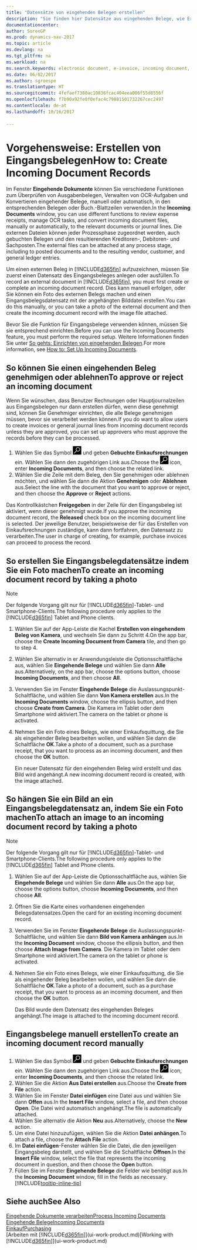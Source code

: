 ```yaml
---
title: "Datensätze von eingehenden Belegen erstellen"
description: "Sie finden hier Datensätze aus eingehenden Belege, wie Erechnungen erstellen und verwalten OCRaufgaben, elektronische Geschäftsverkehr und Belegaustausch."
documentationcenter: 
author: SorenGP
ms.prod: dynamics-nav-2017
ms.topic: article
ms.devlang: na
ms.tgt_pltfrm: na
ms.workload: na
ms.search.keywords: electronic document, e-invoice, incoming document, OCR, ecommerce, document exchange, import invoice
ms.date: 06/02/2017
ms.author: sgroespe
ms.translationtype: HT
ms.sourcegitcommit: 4fefaef7380ac10836fcac404eea006f55d8556f
ms.openlocfilehash: f7b90a92fe0f0efac4c79881501732267cec2497
ms.contentlocale: de-at
ms.lasthandoff: 10/16/2017

---
```

# <a name="how-to-create-incoming-document-records"></a><span data-ttu-id="55628-103">Vorgehensweise: Erstellen von Eingangsbelegen</span><span class="sxs-lookup"><span data-stu-id="55628-103">How to: Create Incoming Document Records</span></span>
<span data-ttu-id="55628-104">Im Fenster **Eingehende Dokumente** können Sie verschiedene Funktionen zum Überprüfen von Ausgabenbelegen, Verwalten von OCR-Aufgaben und Konvertieren eingehender Belege, manuell oder automatisch, in den entsprechenden Belegen oder Buch.-Blattzeilen verwenden.</span><span class="sxs-lookup"><span data-stu-id="55628-104">In the **Incoming Documents** window, you can use different functions to review expense receipts, manage OCR tasks, and convert incoming document files, manually or automatically, to the relevant documents or journal lines.</span></span> <span data-ttu-id="55628-105">Die externen Dateien können jeder Prozessphase zugeordnet werden, auch gebuchten Belegen und den resultierenden Kreditoren-, Debitoren- und Sachposten.</span><span class="sxs-lookup"><span data-stu-id="55628-105">The external files can be attached at any process stage, including to posted documents and to the resulting vendor, customer, and general ledger entries.</span></span>

<span data-ttu-id="55628-106">Um einen externen Beleg in [!INCLUDE[d365fin](includes/d365fin_md.md)] aufzuzeichnen, müssen Sie zuerst einen Datensatz des Eingangsbeleges anlegen oder ausfüllen.</span><span class="sxs-lookup"><span data-stu-id="55628-106">To record an external document in [!INCLUDE[d365fin](includes/d365fin_md.md)], you must first create or complete an incoming document record.</span></span> <span data-ttu-id="55628-107">Dies kann manuell erfolgen, oder Sie können ein Foto des externen Belegs machen und einen Eingangsbelegsdatensatz mit der angehängten Bilddatei erstellen.</span><span class="sxs-lookup"><span data-stu-id="55628-107">You can do this manually, or you can take a photo of the external document and then create the incoming document record with the image file attached.</span></span>

<span data-ttu-id="55628-108">Bevor Sie die Funktion für Eingangsbelege verwenden können, müssen Sie sie entsprechend einrichten.</span><span class="sxs-lookup"><span data-stu-id="55628-108">Before you can use the Incoming Documents feature, you must perform the required setup.</span></span> <span data-ttu-id="55628-109">Weitere Informationen finden Sie unter [So gehts: Einrichten von eingehenden Belegen](across-how-setup-income-documents.md).</span><span class="sxs-lookup"><span data-stu-id="55628-109">For more information, see [How to: Set Up Incoming Documents](across-how-setup-income-documents.md).</span></span>

## <a name="to-approve-or-reject-an-incoming-document"></a><span data-ttu-id="55628-110">So können Sie einen eingehenden Beleg genehmigen oder ablehnen</span><span class="sxs-lookup"><span data-stu-id="55628-110">To approve or reject an incoming document</span></span>
<span data-ttu-id="55628-111">Wenn Sie wünschen, dass Benutzer Rechnungen oder Hauptjournalzeilen aus Eingangsbelegen nur dann erstellen dürfen, wenn diese genehmigt sind, können Sie Genehmiger einrichten, die alle Belege genehmigen müssen, bevor sie verarbeitet werden können.</span><span class="sxs-lookup"><span data-stu-id="55628-111">If you do want to allow users to create invoices or general journal lines from incoming document records unless they are approved, you can set up approvers who must approve the records before they can be processed.</span></span>

1. <span data-ttu-id="55628-112">Wählen Sie das Symbol ![Nach Seite oder Bericht suchen](media/ui-search/search_small.png "Nach Seite oder Bericht suchen") und geben **Gebuchte Einkaufsrechnungen** ein. Wählen Sie dann den zugehörigen Link aus.</span><span class="sxs-lookup"><span data-stu-id="55628-112">Choose the ![Search for Page or Report](media/ui-search/search_small.png "Search for Page or Report icon") icon, enter **Incoming Documents**, and then choose the related link.</span></span>
2. <span data-ttu-id="55628-113">Wählen Sie die Zeile mit dem Beleg, den Sie genehmigen oder ablehnen möchten, und wählen Sie dann die Aktion **Genehmigen** oder **Ablehnen** aus.</span><span class="sxs-lookup"><span data-stu-id="55628-113">Select the line with the document that you want to approve or reject, and then choose the **Approve** or **Reject** actions.</span></span>

<span data-ttu-id="55628-114">Das Kontrollkästchen **Freigegeben** in der Zeile für den Eingangsbeleg ist aktiviert, wenn dieser genehmigt wurde.</span><span class="sxs-lookup"><span data-stu-id="55628-114">If you approve the incoming document record, the **Released** check box on the incoming document line is selected.</span></span> <span data-ttu-id="55628-115">Der jeweilige Benutzer, beispielsweise der für das Erstellen von Einkaufsrechnungen zuständige, kann dann fortfahren, den Datensatz zu verarbeiten.</span><span class="sxs-lookup"><span data-stu-id="55628-115">The user in charge of creating, for example, purchase invoices can proceed to process the record.</span></span>

## <a name="to-create-an-incoming-document-record-by-taking-a-photo"></a><span data-ttu-id="55628-116">So erstellen Sie Eingangsbelegdatensätze indem Sie ein Foto machen</span><span class="sxs-lookup"><span data-stu-id="55628-116">To create an incoming document record by taking a photo</span></span>
> [!NOTE]  
>   <span data-ttu-id="55628-117">Der folgende Vorgang gilt nur für [!INCLUDE[d365fin](includes/d365fin_md.md)]-Tablet- und Smartphone-Clients.</span><span class="sxs-lookup"><span data-stu-id="55628-117">The following procedure only applies to the [!INCLUDE[d365fin](includes/d365fin_md.md)] Tablet and Phone clients.</span></span>

1. <span data-ttu-id="55628-118">Wählen Sie auf der App-Leiste die Kachel **Erstellen von eingehendem Beleg von Kamera**, und wechseln Sie dann zu Schritt 4.</span><span class="sxs-lookup"><span data-stu-id="55628-118">On the app bar, choose the **Create Incoming Document from Camera** tile, and then go to step 4.</span></span>
2. <span data-ttu-id="55628-119">Wählen Sie alternativ in er Anwendungsleiste die Optionsschaltfläche aus, wählen Sie **Eingehende Belege** und wählen Sie dann **Alle** aus.</span><span class="sxs-lookup"><span data-stu-id="55628-119">Alternatively, on the app bar, choose the options button, choose **Incoming Documents**, and then choose **All**.</span></span>
3. <span data-ttu-id="55628-120">Verwenden Sie im Fenster **Eingehende Belege** die Auslassungspunkt-Schaltfläche, und wählen Sie dann **Von Kamera erstellen** aus.</span><span class="sxs-lookup"><span data-stu-id="55628-120">In the **Incoming Documents** window, choose the ellipsis button, and then choose **Create from Camera**.</span></span> <span data-ttu-id="55628-121">Die Kamera im Tablet oder dem Smartphone wird aktiviert.</span><span class="sxs-lookup"><span data-stu-id="55628-121">The camera on the tablet or phone is activated.</span></span>
4. <span data-ttu-id="55628-122">Nehmen Sie ein Foto eines Belegs, wie einer Einkaufsquittung, die Sie als eingehender Beleg bearbeiten wollen, und wählen Sie dann die Schaltfläche **OK**.</span><span class="sxs-lookup"><span data-stu-id="55628-122">Take a photo of a document, such as a purchase receipt, that you want to process as an incoming document, and then choose the **OK** button.</span></span>

    <span data-ttu-id="55628-123">Ein neuer Datensatz für den eingehenden Beleg wird erstellt und das Bild wird angehängt.</span><span class="sxs-lookup"><span data-stu-id="55628-123">A new incoming document record is created, with the image attached.</span></span>

## <a name="to-attach-an-image-to-an-incoming-document-record-by-taking-a-photo"></a><span data-ttu-id="55628-124">So hängen Sie ein Bild an ein Eingangsbelegdatensatz an, indem Sie ein Foto machen</span><span class="sxs-lookup"><span data-stu-id="55628-124">To attach an image to an incoming document record by taking a photo</span></span>
> [!NOTE]  
>   <span data-ttu-id="55628-125">Der folgende Vorgang gilt nur für [!INCLUDE[d365fin](includes/d365fin_md.md)]-Tablet- und Smartphone-Clients.</span><span class="sxs-lookup"><span data-stu-id="55628-125">The following procedure only applies to the [!INCLUDE[d365fin](includes/d365fin_md.md)] Tablet and Phone clients.</span></span>

1. <span data-ttu-id="55628-126">Wählen Sie auf der App-Leiste die Optionsschaltfläche aus, wählen Sie **Eingehende Belege** und wählen Sie dann **Alle** aus.</span><span class="sxs-lookup"><span data-stu-id="55628-126">On the app bar, choose the options button, choose **Incoming Documents**, and then choose **All**.</span></span>
2. <span data-ttu-id="55628-127">Öffnen Sie die Karte eines vorhandenen eingehenden Belegsdatensatzes.</span><span class="sxs-lookup"><span data-stu-id="55628-127">Open the card for an existing incoming document record.</span></span>
3. <span data-ttu-id="55628-128">Verwenden Sie im Fenster **Eingehende Belege** die Auslassungspunkt-Schaltfläche, und wählen Sie dann **Bild von Kamera anhängen** aus.</span><span class="sxs-lookup"><span data-stu-id="55628-128">In the **Incoming Document** window, choose the ellipsis button, and then choose **Attach Image from Camera**.</span></span> <span data-ttu-id="55628-129">Die Kamera im Tablet oder dem Smartphone wird aktiviert.</span><span class="sxs-lookup"><span data-stu-id="55628-129">The camera on the tablet or phone is activated.</span></span>
4. <span data-ttu-id="55628-130">Nehmen Sie ein Foto eines Belegs, wie einer Einkaufsquittung, die Sie als eingehender Beleg bearbeiten wollen, und wählen Sie dann die Schaltfläche **OK**.</span><span class="sxs-lookup"><span data-stu-id="55628-130">Take a photo of a document, such as a purchase receipt, that you want to process as an incoming document, and then choose the **OK** button.</span></span>

    <span data-ttu-id="55628-131">Das Bild wurde dem Datensatz des eingehenden Beleges angehängt.</span><span class="sxs-lookup"><span data-stu-id="55628-131">The image is attached to the incoming document record.</span></span>

## <a name="to-create-an-incoming-document-record-manually"></a><span data-ttu-id="55628-132">Eingangsbelege manuell erstellen</span><span class="sxs-lookup"><span data-stu-id="55628-132">To create an incoming document record manually</span></span>
1. <span data-ttu-id="55628-133">Wählen Sie das Symbol ![Nach Seite oder Bericht suchen](media/ui-search/search_small.png "Nach Seite oder Bericht suchen") und geben **Gebuchte Einkaufsrechnungen** ein. Wählen Sie dann den zugehörigen Link aus.</span><span class="sxs-lookup"><span data-stu-id="55628-133">Choose the ![Search for Page or Report](media/ui-search/search_small.png "Search for Page or Report icon") icon, enter **Incoming Documents**, and then choose the related link.</span></span>
2. <span data-ttu-id="55628-134">Wählen Sie die Aktion **Aus Datei erstellen** aus.</span><span class="sxs-lookup"><span data-stu-id="55628-134">Choose the **Create from File** action.</span></span>  
3. <span data-ttu-id="55628-135">Wählen Sie im Fenster **Datei einfügen** eine Datei aus und wählen Sie dann **Offen** aus.</span><span class="sxs-lookup"><span data-stu-id="55628-135">In the **Insert File** window, select a file, and then choose **Open**.</span></span> <span data-ttu-id="55628-136">Die Datei wird automatisch angehängt.</span><span class="sxs-lookup"><span data-stu-id="55628-136">The file is automatically attached.</span></span>
4. <span data-ttu-id="55628-137">Wählen Sie alternativ die Aktion **Neu** aus.</span><span class="sxs-lookup"><span data-stu-id="55628-137">Alternatively, choose the **New** action.</span></span>
5. <span data-ttu-id="55628-138">Um eine Datei hinzuzufügen, wählen Sie die Aktion **Datei anhängen**.</span><span class="sxs-lookup"><span data-stu-id="55628-138">To attach a file, choose the **Attach File** action.</span></span>
6. <span data-ttu-id="55628-139">Im **Datei einfügen**-Fenster wählen Sie die Datei, die den jeweiligen Eingangsbeleg darstellt, und wählen Sie die Schaltfläche **Öffnen**.</span><span class="sxs-lookup"><span data-stu-id="55628-139">In the **Insert File** window, select the file that represents the incoming document in question, and then choose the **Open** button.</span></span>
7. <span data-ttu-id="55628-140">Füllen Sie im Fenster **Eingehende Belege** die Felder wie benötigt aus.</span><span class="sxs-lookup"><span data-stu-id="55628-140">In the **Incoming Document** window, fill in the fields as necessary.</span></span> [!INCLUDE[tooltip-inline-tip](includes/tooltip-inline-tip_md.md)]

## <a name="see-also"></a><span data-ttu-id="55628-141">Siehe auch</span><span class="sxs-lookup"><span data-stu-id="55628-141">See Also</span></span>
[<span data-ttu-id="55628-142">Eingehende Dokumente verarbeiten</span><span class="sxs-lookup"><span data-stu-id="55628-142">Process Incoming Documents</span></span>](across-process-income-documents.md)  
[<span data-ttu-id="55628-143">Eingehende Belege</span><span class="sxs-lookup"><span data-stu-id="55628-143">Incoming Documents</span></span>](across-income-documents.md)  
[<span data-ttu-id="55628-144">Einkauf</span><span class="sxs-lookup"><span data-stu-id="55628-144">Purchasing</span></span>](purchasing-manage-purchasing.md)  
<span data-ttu-id="55628-145">[Arbeiten mit [!INCLUDE[d365fin](includes/d365fin_md.md)]](ui-work-product.md)</span><span class="sxs-lookup"><span data-stu-id="55628-145">[Working with [!INCLUDE[d365fin](includes/d365fin_md.md)]](ui-work-product.md)</span></span>

